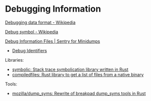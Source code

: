 # Debugging Information
[Debugging data format - Wikipedia](https://en.wikipedia.org/wiki/Debugging_data_format)

[Debug symbol - Wikipedia](https://en.wikipedia.org/wiki/Debug_symbol)

[Debug Information Files | Sentry for Minidumps](https://docs.sentry.io/platforms/native/guides/minidumps/data-management/debug-files/)
- [Debug Identifiers](https://docs.sentry.io/platforms/native/guides/minidumps/data-management/debug-files/identifiers/)

Libraries:
- [symbolic: Stack trace symbolication library written in Rust](https://github.com/getsentry/symbolic)
- [compiledfiles: Rust library to get a list of files from a native binary](https://github.com/schultetwin1/compiledfiles)

Tools:
- [mozilla/dump\_syms: Rewrite of breakpad dump\_syms tools in Rust](https://github.com/mozilla/dump_syms)
